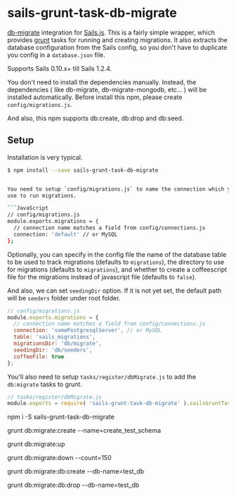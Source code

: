 # sails-grunt-task-db-migrate

[db-migrate][] integration for [Sails.js][]. This is a fairly simple wrapper,
which provides [grunt][] tasks for running and creating migrations. It also
extracts the database configuration from the Sails config, so you don't have to
duplicate you config in a `database.json` file.

Supports Sails 0.10.x+ till Sails 1.2.4.

You don't need to install the dependencies manually. Instead, the dependencies ( like db-migrate, db-migrate-mongodb, etc... ) will be installed automatically. Before install this npm, please create `config/migrations.js`.

And also, this npm supports db:create, db:drop and db:seed.

## Setup

Installation is very typical.

```bash
$ npm install --save sails-grunt-task-db-migrate


You need to setup `config/migrations.js` to name the connection which you will
use to run migrations.

```JavaScript
// config/migrations.js
module.exports.migrations = {
  // connection name matches a field from config/connections.js
  connection: 'default' // or MySQL
};
```

Optionally, you can specify in the config file the name of the database table to
be used to track migrations (defaults to `migrations`), the directory to use for
migrations (defaults to `migrations`), and whether to create a coffeescript
file for the migrations instead of javascript file (defaults to `false`).

And also, we can set `seedingDir` option. If it is not yet set, the default path will be `seeders` folder under root folder.

```JavaScript
// config/migrations.js
module.exports.migrations = {
  // connection name matches a field from config/connections.js
  connection: 'somePostgresqlServer', // or MySQL
  table: 'sails_migrations',
  migrationsDir: 'db/migrate',
  seedingDir: 'db/seeders', 
  coffeeFile: true
};
```

You'll also need to setup `tasks/register/dbMigrate.js` to add the `db:migrate`
tasks to grunt.

```JavaScript
// tasks/register/dbMigrate.js
module.exports = require( 'sails-grunt-task-db-migrate' ).sailsGruntTasks
```


 [db-migrate]: https://github.com/kunklejr/node-db-migrate
 [sails.js]: http://sailsjs.org/
 [grunt]: http://gruntjs.com/
 [db-migrate docs]: https://github.com/kunklejr/node-db-migrate#migrations-api
 [open issues]: https://github.com/sureshkumarnagarajanmca/sails-grunt-task-db-migrate/issues


 npm i -S sails-grunt-task-db-migrate

 grunt db:migrate:create --name=create_test_schema

 grunt db:migrate:up
 
 grunt db:migrate:down --count=150

 grunt db:migrate:db:create --db-name=test_db

 grunt db:migrate:db:drop --db-name=test_db